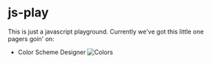 js-play
=======

This is just a javascript playground. Currently we've got this little one pagers goin' on:

- Color Scheme Designer
![Colors](http://cl.ly/image/0V1u3X282y29/colors.jpg)
